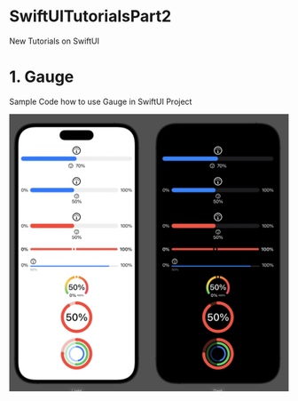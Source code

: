 # SwiftUITutorialsPart2
New Tutorials on SwiftUI

# 1. Gauge
Sample Code how to use Gauge in SwiftUI Project

![Guage](Guage.png)
